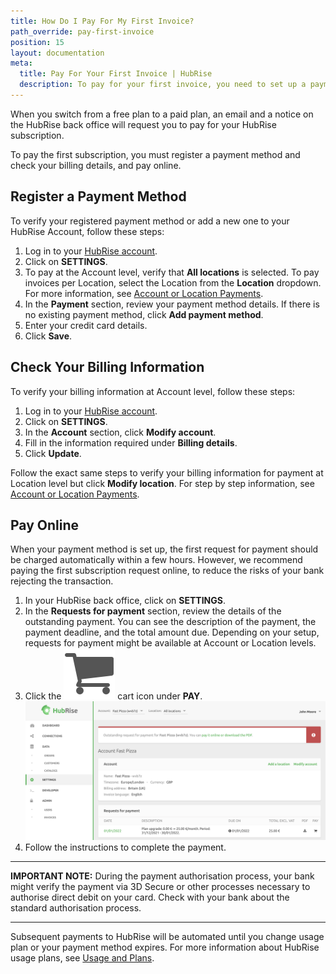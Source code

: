 ```yaml
---
title: How Do I Pay For My First Invoice?
path_override: pay-first-invoice
position: 15
layout: documentation
meta:
  title: Pay For Your First Invoice | HubRise
  description: To pay for your first invoice, you need to set up a payment method first, then manually pay for the first invoice. Payments will be automated thereafter.
---
```


When you switch from a free plan to a paid plan, an email and a notice on the HubRise back office will request you to pay for your HubRise subscription.

To pay the first subscription, you must register a payment method and check your billing details, and pay online.

## Register a Payment Method

To verify your registered payment method or add a new one to your HubRise Account, follow these steps:

1. Log in to your [HubRise account](https://manager.hubrise.com/login).
1. Click on **SETTINGS**.
1. To pay at the Account level, verify that **All locations** is selected. To pay invoices per Location, select the Location from the **Location** dropdown. For more information, see [Account or Location Payments](/docs/payment#account-or-location-payments).
1. In the **Payment** section, review your payment method details. If there is no existing payment method, click **Add payment method**.
1. Enter your credit card details.
1. Click **Save**.

## Check Your Billing Information

To verify your billing information at Account level, follow these steps:

1. Log in to your [HubRise account](https://manager.hubrise.com/login).
1. Click on **SETTINGS**.
1. In the **Account** section, click **Modify account**.
1. Fill in the information required under **Billing details**.
1. Click **Update**.

Follow the exact same steps to verify your billing information for payment at Location level but click **Modify location**. For step by step information, see [Account or Location Payments](/docs/payment#account-or-location-payments).

## Pay Online

When your payment method is set up, the first request for payment should be charged automatically within a few hours. However, we recommend paying the first subscription request online, to reduce the risks of your bank rejecting the transaction.

1. In your HubRise back office, click on **SETTINGS**.
2. In the **Requests for payment** section, review the details of the outstanding payment. You can see the description of the payment, the payment deadline, and the total amount due. Depending on your setup, requests for payment might be available at Account or Location levels.
3. Click the <InlineImage width="17" height="17">![Cart icon](../../images/068-cart-icon.png)</InlineImage> cart icon under **PAY**.
   ![Pay your first invoice for an outstanding HubRise invoice](./images/069-outstanding-payment.png)
4. Follow the instructions to complete the payment.

---

**IMPORTANT NOTE:** During the payment authorisation process, your bank might verify the payment via 3D Secure or other processes necessary to authorise direct debit on your card. Check with your bank about the standard authorisation process.

---

Subsequent payments to HubRise will be automated until you change usage plan or your payment method expires. For more information about HubRise usage plans, see [Usage and Plans](/docs/usage-plan/).
